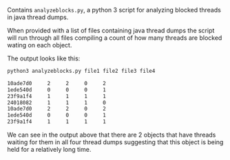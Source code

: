 Contains `analyzeblocks.py`, a python 3 script for analyzing
blocked threads in java thread dumps.

When provided with a list of files containing java thread 
dumps the script will run through all files compiling a count 
of how many threads are blocked wating on each object. 

The output looks like this:

```sh
python3 analyzeblocks.py file1 file2 file3 file4

10ade7d0     2     2     0     2
1ede540d     0     0     0     1
23f9a1f4     1     1     1     1
24018082     1     1     1     0
10ade7d0     2     2     0     2
1ede540d     0     0     0     1
23f9a1f4     1     1     1     1
```

We can see in the output above that there are 2
 objects that have threads waiting for them in all 
four thread dumps suggesting that this object is 
being held for a relatively long time.
